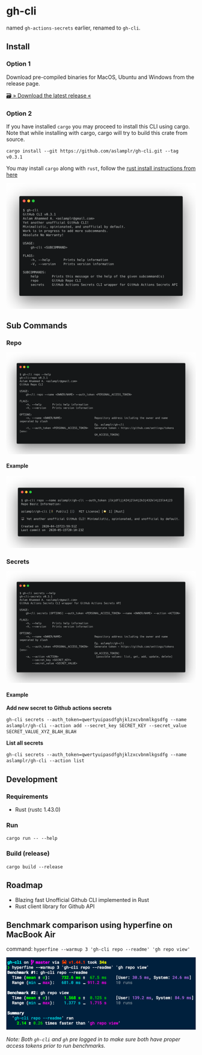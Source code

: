# gh-cli 
named `gh-actions-secrets` earlier, renamed to `gh-cli`.

## Install

### Option 1
Download pre-compiled binaries for MacOS, Ubuntu and Windows from the release page.  

[🗃 » Download the latest release «](https://github.com/aslamplr/gh-cli/releases)

### Option 2
If you have installed `cargo` you may proceed to install this CLI using cargo. Note that while installing with cargo, cargo will try to build this crate from source. 

```
cargo install --git https://github.com/aslamplr/gh-cli.git --tag v0.3.1
```

You may install `cargo` along with `rust`, follow the [rust install instructions from here](https://www.rust-lang.org/tools/install)


![cmd](docs/gh-cli.png)

## Sub Commands

### Repo
![repo-cmd](docs/gh-cli-repo.png)

#### Example
![repo-cmd-sample](docs/gh-cli-repo_sample.png)

### Secrets
![secrets-cmd](docs/gh-cli-secrets.png)

#### Example

**Add new secret to Github actions secrets**

```
gh-cli secrets --auth_token=qwertyuipasdfghjklzxcvbnmlkgsdfg --name aslamplr/gh-cli --action add --secret_key SECRET_KEY --secret_value SECRET_VALUE_XYZ_BLAH_BLAH
```

**List all secrets**

```
gh-cli secrets --auth_token=qwertyuipasdfghjklzxcvbnmlkgsdfg --name aslamplr/gh-cli --action list
```

## Development
### Requirements

- Rust (rustc 1.43.0)

### Run 

```
cargo run -- --help
```

### Build (release)

```
cargo build --release
```

## Roadmap
- Blazing fast Unofficial Github CLI implemented in Rust 
- Rust client library for Github API

## Benchmark comparison using hyperfine on MacBook Air

command: `hyperfine --warmup 3 'gh-cli repo --readme' 'gh repo view'`

![benchmark-against-official-cli](docs/benchmark_against_official_cli.png)

_Note: Both `gh-cli` and `gh` pre logged in to make sure both have proper access tokens prior to run benchmarks._
